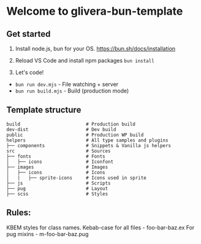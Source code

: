 # Welcome to glivera-bun-template

## Get started

1. Install node.js, bun for your OS. https://bun.sh/docs/installation

2. Reload VS Code and install npm packages
   `bun install`

3. Let's code!

- `bun run dev.mjs` - File watching + server
- `bun run build.mjs` - Build (production mode)

## Template structure

```
build                        # Production build
dev-dist                     # Dev build
public                       # Production WP build
helpers                      # All type samples and plugins
├── components               # Snippets & Vanilla js helpers
src                          # Sources
├── fonts                    # Fonts
│   ├── icons                # Iconfont
├── images                   # Images
│   ├── icons                # Icons
│   |   ├── sprite-icons     # Icons used in sprite
├── js                       # Scripts
├── pug                      # Layout
├── scss                     # Styles
```

## Rules:

KBEM styles for class names.
Kebab-case for all files - foo-bar-baz.ex
For pug mixins - m-foo-bar-baz.pug

#
